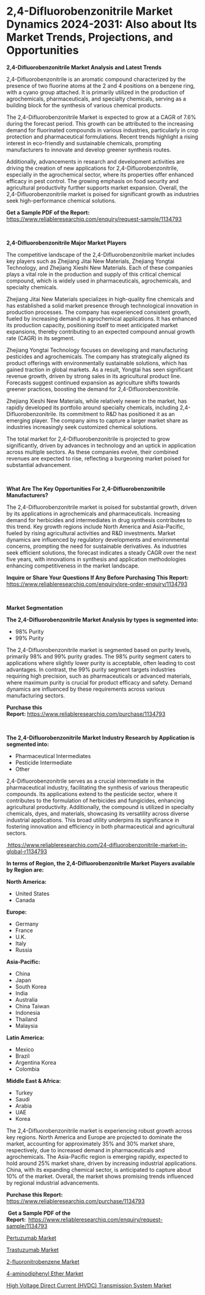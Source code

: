 <p><h1>2,4-Difluorobenzonitrile Market Dynamics 2024-2031: Also about Its Market Trends, Projections, and Opportunities</h1></p><p><strong>2,4-Difluorobenzonitrile Market Analysis and Latest Trends</strong></p>
<p><p>2,4-Difluorobenzonitrile is an aromatic compound characterized by the presence of two fluorine atoms at the 2 and 4 positions on a benzene ring, with a cyano group attached. It is primarily utilized in the production of agrochemicals, pharmaceuticals, and specialty chemicals, serving as a building block for the synthesis of various chemical products.</p><p>The 2,4-Difluorobenzonitrile Market is expected to grow at a CAGR of 7.6% during the forecast period. This growth can be attributed to the increasing demand for fluorinated compounds in various industries, particularly in crop protection and pharmaceutical formulations. Recent trends highlight a rising interest in eco-friendly and sustainable chemicals, prompting manufacturers to innovate and develop greener synthesis routes.</p><p>Additionally, advancements in research and development activities are driving the creation of new applications for 2,4-Difluorobenzonitrile, especially in the agrochemical sector, where its properties offer enhanced efficacy in pest control. The growing emphasis on food security and agricultural productivity further supports market expansion. Overall, the 2,4-Difluorobenzonitrile market is poised for significant growth as industries seek high-performance chemical solutions.</p></p>
<p><strong>Get a Sample PDF of the Report:&nbsp;</strong> <a href="https://www.reliableresearchiq.com/enquiry/request-sample/1134793?utm_campaign=104&utm_medium=2&utm_source=Github&utm_content=ia&utm_term=08102024&utm_id=24-difluorobenzonitrile">https://www.reliableresearchiq.com/enquiry/request-sample/1134793</a></p>
<p>&nbsp;</p>
<p><strong>2,4-Difluorobenzonitrile Major Market Players</strong></p>
<p><p>The competitive landscape of the 2,4-Difluorobenzonitrile market includes key players such as Zhejiang Jitai New Materials, Zhejiang Yongtai Technology, and Zhejiang Xieshi New Materials. Each of these companies plays a vital role in the production and supply of this critical chemical compound, which is widely used in pharmaceuticals, agrochemicals, and specialty chemicals.</p><p>Zhejiang Jitai New Materials specializes in high-quality fine chemicals and has established a solid market presence through technological innovation in production processes. The company has experienced consistent growth, fueled by increasing demand in agrochemical applications. It has enhanced its production capacity, positioning itself to meet anticipated market expansions, thereby contributing to an expected compound annual growth rate (CAGR) in its segment.</p><p>Zhejiang Yongtai Technology focuses on developing and manufacturing pesticides and agrochemicals. The company has strategically aligned its product offerings with environmentally sustainable solutions, which has gained traction in global markets. As a result, Yongtai has seen significant revenue growth, driven by strong sales in its agricultural product line. Forecasts suggest continued expansion as agriculture shifts towards greener practices, boosting the demand for 2,4-Difluorobenzonitrile.</p><p>Zhejiang Xieshi New Materials, while relatively newer in the market, has rapidly developed its portfolio around specialty chemicals, including 2,4-Difluorobenzonitrile. Its commitment to R&D has positioned it as an emerging player. The company aims to capture a larger market share as industries increasingly seek customized chemical solutions.</p><p>The total market for 2,4-Difluorobenzonitrile is projected to grow significantly, driven by advances in technology and an uptick in application across multiple sectors. As these companies evolve, their combined revenues are expected to rise, reflecting a burgeoning market poised for substantial advancement.</p></p>
<p>&nbsp;</p>
<p><strong>What Are The Key Opportunities For 2,4-Difluorobenzonitrile Manufacturers?</strong></p>
<p><p>The 2,4-Difluorobenzonitrile market is poised for substantial growth, driven by its applications in agrochemicals and pharmaceuticals. Increasing demand for herbicides and intermediates in drug synthesis contributes to this trend. Key growth regions include North America and Asia-Pacific, fueled by rising agricultural activities and R&D investments. Market dynamics are influenced by regulatory developments and environmental concerns, prompting the need for sustainable derivatives. As industries seek efficient solutions, the forecast indicates a steady CAGR over the next five years, with innovations in synthesis and application methodologies enhancing competitiveness in the market landscape.</p></p>
<p><strong>Inquire or Share Your Questions If Any Before Purchasing This Report:</strong> <a href="https://www.reliableresearchiq.com/enquiry/pre-order-enquiry/1134793?utm_campaign=104&utm_medium=2&utm_source=Github&utm_content=ia&utm_term=08102024&utm_id=24-difluorobenzonitrile">https://www.reliableresearchiq.com/enquiry/pre-order-enquiry/1134793</a></p>
<p>&nbsp;</p>
<p><strong>Market Segmentation</strong></p>
<p><strong>The 2,4-Difluorobenzonitrile Market Analysis by types is segmented into:</strong></p>
<p><ul><li>98% Purity</li><li>99% Purity</li></ul></p>
<p><p>The 2,4-Difluorobenzonitrile market is segmented based on purity levels, primarily 98% and 99% purity grades. The 98% purity segment caters to applications where slightly lower purity is acceptable, often leading to cost advantages. In contrast, the 99% purity segment targets industries requiring high precision, such as pharmaceuticals or advanced materials, where maximum purity is crucial for product efficacy and safety. Demand dynamics are influenced by these requirements across various manufacturing sectors.</p></p>
<p><strong>Purchase this Report:&nbsp;</strong><a href="https://www.reliableresearchiq.com/purchase/1134793?utm_campaign=104&utm_medium=2&utm_source=Github&utm_content=ia&utm_term=08102024&utm_id=24-difluorobenzonitrile">https://www.reliableresearchiq.com/purchase/1134793</a></p>
<p>&nbsp;</p>
<p><strong>The 2,4-Difluorobenzonitrile Market Industry Research by Application is segmented into:</strong></p>
<p><ul><li>Pharmaceutical Intermediates</li><li>Pesticide Intermediate</li><li>Other</li></ul></p>
<p><p>2,4-Difluorobenzonitrile serves as a crucial intermediate in the pharmaceutical industry, facilitating the synthesis of various therapeutic compounds. Its applications extend to the pesticide sector, where it contributes to the formulation of herbicides and fungicides, enhancing agricultural productivity. Additionally, the compound is utilized in specialty chemicals, dyes, and materials, showcasing its versatility across diverse industrial applications. This broad utility underpins its significance in fostering innovation and efficiency in both pharmaceutical and agricultural sectors.</p></p>
<p><a href="https://www.reliableresearchiq.com/24-difluorobenzonitrile-market-in-global-r1134793?utm_campaign=104&utm_medium=2&utm_source=Github&utm_content=ia&utm_term=08102024&utm_id=24-difluorobenzonitrile">&nbsp;https://www.reliableresearchiq.com/24-difluorobenzonitrile-market-in-global-r1134793</a></p>
<p><strong>In terms of Region, the 2,4-Difluorobenzonitrile Market Players available by Region are:</strong></p>
<p>
    <p> <strong> North America: </strong>
        <ul>
            <li>United States</li>
            <li>Canada</li>
        </ul>
        </p> 
    <p> <strong> Europe: </strong>
        <ul>
            <li>Germany</li>
            <li>France</li>
            <li>U.K.</li>
            <li>Italy</li>
            <li>Russia</li>
        </ul>
        </p> 
    <p> <strong> Asia-Pacific: </strong>
        <ul>
            <li>China</li>
            <li>Japan</li>
            <li>South Korea</li>
            <li>India</li>
            <li>Australia</li>
            <li>China Taiwan</li>
            <li>Indonesia</li>
            <li>Thailand</li>
            <li>Malaysia</li>
        </ul>
        </p> 
    <p> <strong> Latin America: </strong>
        <ul>
            <li>Mexico</li>
            <li>Brazil</li>
            <li>Argentina Korea</li>
            <li>Colombia</li>
        </ul>
        </p> 
    <p> <strong> Middle East & Africa: </strong>
        <ul>
            <li>Turkey</li>
            <li>Saudi</li>
            <li>Arabia</li>
            <li>UAE</li>
            <li>Korea</li>
        </ul>
    </p>
    </p>
<p><p>The 2,4-Difluorobenzonitrile market is experiencing robust growth across key regions. North America and Europe are projected to dominate the market, accounting for approximately 35% and 30% market share, respectively, due to increased demand in pharmaceuticals and agrochemicals. The Asia-Pacific region is emerging rapidly, expected to hold around 25% market share, driven by increasing industrial applications. China, with its expanding chemical sector, is anticipated to capture about 10% of the market. Overall, the market shows promising trends influenced by regional industrial advancements.</p></p>
<p><strong>Purchase this Report: </strong><a href="https://www.reliableresearchiq.com/purchase/1134793?utm_campaign=104&utm_medium=2&utm_source=Github&utm_content=ia&utm_term=08102024&utm_id=24-difluorobenzonitrile">https://www.reliableresearchiq.com/purchase/1134793</a></p>
<p>&nbsp;<strong>Get a Sample PDF of the Report:&nbsp;&nbsp;</strong><a href="https://www.reliableresearchiq.com/enquiry/request-sample/1134793?utm_campaign=104&utm_medium=2&utm_source=Github&utm_content=ia&utm_term=08102024&utm_id=24-difluorobenzonitrile">https://www.reliableresearchiq.com/enquiry/request-sample/1134793</a></p>
<p><strong></strong></p>
<p><p><a href="https://www.linkedin.com/pulse/pertuzumab-market-essentials-key-players-demand-drivers-roi-1n8bf?utm_campaign=104&utm_medium=2&utm_source=Github&utm_content=ia&utm_term=08102024&utm_id=24-difluorobenzonitrile">Pertuzumab Market</a></p><p><a href="https://www.linkedin.com/pulse/charting-future-comprehensive-analysis-global-trastuzumab-market-ovvif?utm_campaign=104&utm_medium=2&utm_source=Github&utm_content=ia&utm_term=08102024&utm_id=24-difluorobenzonitrile">Trastuzumab Market</a></p><p><a href="https://github.com/haydee0czminge/Market-Research-Report-List-1/blob/main/2-fluoronitrobenzene-market.md?utm_campaign=104&utm_medium=2&utm_source=Github&utm_content=ia&utm_term=08102024&utm_id=24-difluorobenzonitrile">2-fluoronitrobenzene Market</a></p><p><a href="https://github.com/malandranz3ggo/Market-Research-Report-List-1/blob/main/4-aminodiphenyl-ether-market.md?utm_campaign=104&utm_medium=2&utm_source=Github&utm_content=ia&utm_term=08102024&utm_id=24-difluorobenzonitrile">4-aminodiphenyl Ether Market</a></p><p><a href="https://issuu.com/reportprime-2/docs/high-voltage-direct-current-hvdc-tr_7d17ff2ef4fffe?utm_campaign=104&utm_medium=2&utm_source=Github&utm_content=ia&utm_term=08102024&utm_id=24-difluorobenzonitrile">High Voltage Direct Current (HVDC) Transmission System Market</a></p></p>
